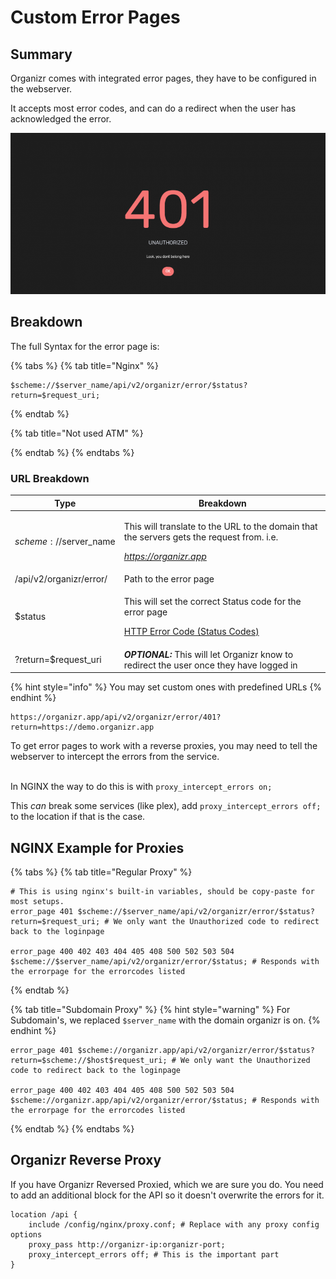 # Custom Error Pages

## Summary

Organizr comes with integrated error pages, they have to be configured in the webserver.&#x20;

It accepts most error codes, and can do a redirect when the user has acknowledged the error.

![](<../.gitbook/assets/image (50).png>)

## Breakdown

The full Syntax for the error page is:

{% tabs %}
{% tab title="Nginx" %}
```
$scheme://$server_name/api/v2/organizr/error/$status?return=$request_uri;
```
{% endtab %}

{% tab title="Not used ATM" %}

{% endtab %}
{% endtabs %}

### URL Breakdown

| **Type**                | **Breakdown**                                                                                                                                                           |
| ----------------------- | ----------------------------------------------------------------------------------------------------------------------------------------------------------------------- |
| $scheme://$server\_name | <p>This will translate to the URL to the domain that the servers gets the request from.  i.e.</p><p><em>https://organizr.app</em></p>                                   |
| /api/v2/organizr/error/ | Path to the error page                                                                                                                                                  |
| $status                 | <p>This will set the correct Status code for the error page</p><p><a href="https://www.restapitutorial.com/httpstatuscodes.html">HTTP Error Code (Status Codes)</a></p> |
| ?return=$request\_uri   | _**OPTIONAL:**_ This will let Organizr know to redirect the user once they have logged in                                                                               |

{% hint style="info" %}
You may set custom ones with predefined URLs
{% endhint %}

```
https://organizr.app/api/v2/organizr/error/401?return=https://demo.organizr.app
```

To get error pages to work with a reverse proxies, you may need to tell the webserver to intercept the errors from the service. &#x20;

\
In NGINX the way to do this is with `proxy_intercept_errors on;`&#x20;

This _can_ break some services (like plex), add `proxy_intercept_errors off;` to the location if that is the case.

## NGINX Example for Proxies

{% tabs %}
{% tab title="Regular Proxy" %}
```
# This is using nginx's built-in variables, should be copy-paste for most setups.
error_page 401 $scheme://$server_name/api/v2/organizr/error/$status?return=$request_uri; # We only want the Unauthorized code to redirect back to the loginpage

error_page 400 402 403 404 405 408 500 502 503 504  $scheme://$server_name/api/v2/organizr/error/$status; # Responds with the errorpage for the errorcodes listed
```


{% endtab %}

{% tab title="Subdomain Proxy" %}
{% hint style="warning" %}
For Subdomain's, we replaced `$server_name` with the domain organizr is on.
{% endhint %}

```
error_page 401 $scheme://organizr.app/api/v2/organizr/error/$status?return=$scheme://$host$request_uri; # We only want the Unauthorized code to redirect back to the loginpage

error_page 400 402 403 404 405 408 500 502 503 504  $scheme://organizr.app/api/v2/organizr/error/$status; # Responds with the errorpage for the errorcodes listed
```
{% endtab %}
{% endtabs %}

## Organizr Reverse Proxy

If you have Organizr Reversed Proxied, which we are sure you do.  You need to add an additional block for the API so it doesn't overwrite the errors for it.

```
location /api {
    include /config/nginx/proxy.conf; # Replace with any proxy config options
    proxy_pass http://organizr-ip:organizr-port;
    proxy_intercept_errors off; # This is the important part
}
```
